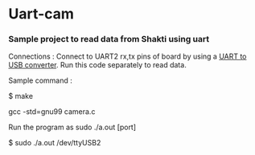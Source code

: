 # Uart-cam

### Sample project to read data from Shakti using uart 

Connections : Connect to UART2 rx,tx pins of board by using a [UART to USB converter](https://robu.in/product/ft232rl-usb-to-ttl-5v-3-3v-download-cable-to-serial-adapter-module-for-arduino/). Run this code separately to read data.

Sample command :

$ make

gcc -std=gnu99 camera.c

Run the program as sudo ./a.out [port]

$ sudo ./a.out /dev/ttyUSB2

